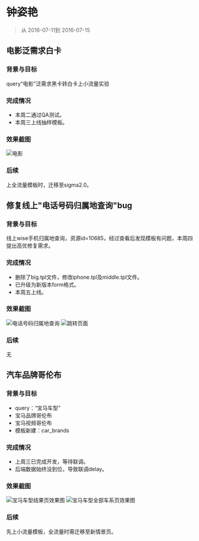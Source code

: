 # 钟姿艳

> 从 2016-07-11到 2016-07-15

## 电影泛需求白卡

### 背景与目标

query“电影”泛需求黑卡转白卡上小流量实验

### 完成情况

- 本周二通过QA测试。
- 本周三上线抽样模板。

### 效果截图

![电影](http://gitlab.baidu.com/psfe/ala-weeklyreport/uploads/b3373fd479a01225876465b93375406b/屏幕快照_2016-07-14_19.33.24.png)

### 后续

上全流量模板时，迁移至sigma2.0。


## 修复线上"电话号码归属地查询"bug

### 背景与目标

线上wise手机归属地查询，资源id=10685，经过查看后发现模板有问题，本周四提出高优修复需求。

### 完成情况

- 删除了big.tpl文件，修改iphone.tpl及middle.tpl文件。
- 已升级为新版本form格式。
- 本周五上线。

### 效果截图
![电话号码归属地查询](http://gitlab.baidu.com/psfe/ala-weeklyreport/uploads/c08a53e7882b5a56fbcf09892e4e6f6c/屏幕快照_2016-07-15_13.53.27.png)
![跳转页面](http://gitlab.baidu.com/psfe/ala-weeklyreport/uploads/66ee0f0d029692c28e9617a748517159/屏幕快照_2016-07-15_13.55.49.png)

### 后续
无


## 汽车品牌哥伦布

### 背景与目标

- query：“宝马车型"
- 宝马品牌哥伦布
- 宝马视频哥伦布
- 模板新建：car_brands

### 完成情况

- 上周三已完成开发，等待联调。
- 后端数据始终没到位，导致联调delay。

### 效果截图

![宝马车型结果页效果图](http://gitlab.baidu.com/psfe/ala-weeklyreport/uploads/4481ee7caab842d73a86e024be79934d/屏幕快照_2016-07-08_12.13.24.png)
![宝马车型全部车系页效果图](http://gitlab.baidu.com/psfe/ala-weeklyreport/uploads/8b8bc27b0f5f60ffeff5cee7b259c716/屏幕快照_2016-07-08_12.13.55.png)

### 后续
先上小流量模板，全流量时需迁移至新情景页。